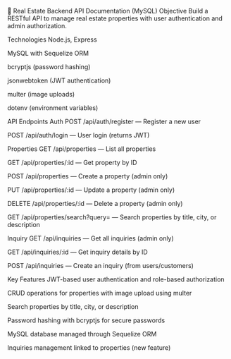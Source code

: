 🏡 Real Estate Backend API Documentation (MySQL)
Objective
Build a RESTful API to manage real estate properties with user authentication and admin authorization.

Technologies
Node.js, Express

MySQL with Sequelize ORM

bcryptjs (password hashing)

jsonwebtoken (JWT authentication)

multer (image uploads)

dotenv (environment variables)

API Endpoints
Auth
POST /api/auth/register — Register a new user

POST /api/auth/login — User login (returns JWT)

Properties
GET /api/properties — List all properties

GET /api/properties/:id — Get property by ID

POST /api/properties — Create a property (admin only)

PUT /api/properties/:id — Update a property (admin only)

DELETE /api/properties/:id — Delete a property (admin only)

GET /api/properties/search?query= — Search properties by title, city, or description

Inquiry
GET /api/inquiries — Get all inquiries (admin only)

GET /api/inquiries/:id — Get inquiry details by ID

POST /api/inquiries — Create an inquiry (from users/customers)

Key Features
JWT-based user authentication and role-based authorization

CRUD operations for properties with image upload using multer

Search properties by title, city, or description

Password hashing with bcryptjs for secure passwords

MySQL database managed through Sequelize ORM

Inquiries management linked to properties (new feature)
